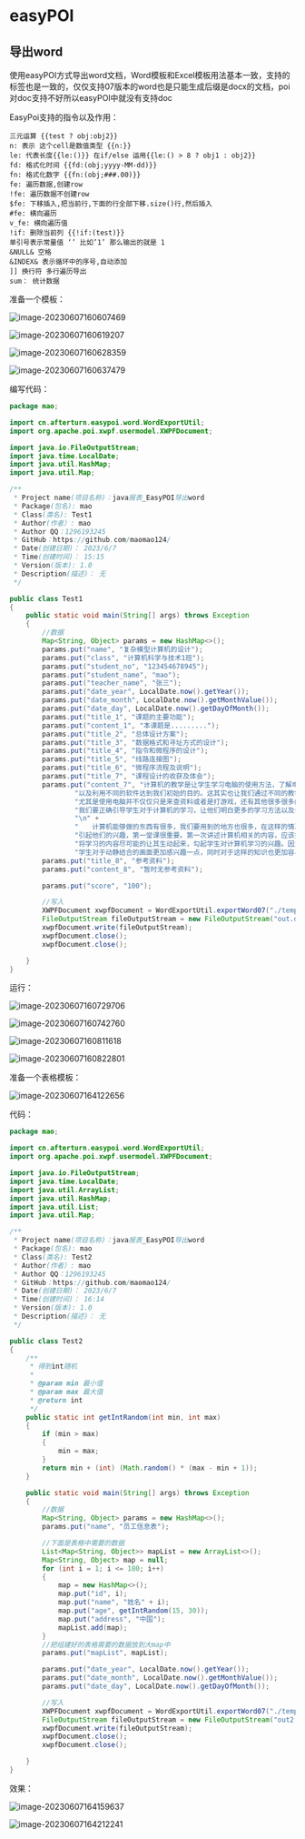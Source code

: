 

# easyPOI

## 导出word

使用easyPOI方式导出word文档，Word模板和Excel模板用法基本一致，支持的标签也是一致的，仅仅支持07版本的word也是只能生成后缀是docx的文档，poi对doc支持不好所以easyPOI中就没有支持doc



EasyPoi支持的指令以及作用：

```properties
三元运算 {{test ? obj:obj2}}
n: 表示 这个cell是数值类型 {{n:}}
le: 代表长度{{le:()}} 在if/else 运用{{le:() > 8 ? obj1 : obj2}}
fd: 格式化时间 {{fd:(obj;yyyy-MM-dd)}}
fn: 格式化数字 {{fn:(obj;###.00)}}
fe: 遍历数据,创建row
!fe: 遍历数据不创建row
$fe: 下移插入,把当前行,下面的行全部下移.size()行,然后插入
#fe: 横向遍历
v_fe: 横向遍历值
!if: 删除当前列 {{!if:(test)}}
单引号表示常量值 ‘’ 比如’1’ 那么输出的就是 1
&NULL& 空格
&INDEX& 表示循环中的序号,自动添加
]] 换行符 多行遍历导出
sum： 统计数据
```





准备一个模板：

![image-20230607160607469](img/readme/image-20230607160607469.png)





![image-20230607160619207](img/readme/image-20230607160619207.png)



![image-20230607160628359](img/readme/image-20230607160628359.png)



![image-20230607160637479](img/readme/image-20230607160637479.png)







编写代码：

```java
package mao;

import cn.afterturn.easypoi.word.WordExportUtil;
import org.apache.poi.xwpf.usermodel.XWPFDocument;

import java.io.FileOutputStream;
import java.time.LocalDate;
import java.util.HashMap;
import java.util.Map;

/**
 * Project name(项目名称)：java报表_EasyPOI导出word
 * Package(包名): mao
 * Class(类名): Test1
 * Author(作者）: mao
 * Author QQ：1296193245
 * GitHub：https://github.com/maomao124/
 * Date(创建日期)： 2023/6/7
 * Time(创建时间)： 15:15
 * Version(版本): 1.0
 * Description(描述)： 无
 */

public class Test1
{
    public static void main(String[] args) throws Exception
    {
        //数据
        Map<String, Object> params = new HashMap<>();
        params.put("name", "复杂模型计算机的设计");
        params.put("class", "计算机科学与技术1班");
        params.put("student_no", "123454678945");
        params.put("student_name", "mao");
        params.put("teacher_name", "张三");
        params.put("date_year", LocalDate.now().getYear());
        params.put("date_month", LocalDate.now().getMonthValue());
        params.put("date_day", LocalDate.now().getDayOfMonth());
        params.put("title_1", "课题的主要功能");
        params.put("content_1", "本课题是.........");
        params.put("title_2", "总体设计方案");
        params.put("title_3", "数据格式和寻址方式的设计");
        params.put("title_4", "指令和微程序的设计");
        params.put("title_5", "线路连接图");
        params.put("title_6", "微程序流程及说明");
        params.put("title_7", "课程设计的收获及体会");
        params.put("content_7", "计算机的教学是让学生学习电脑的使用方法，了解电脑对于我们学习和工作的重要性，" +
                "以及利用不同的软件达到我们初始的目的。这其实也让我们通过不同的教学方式，不同的教学思维让学生对于电脑学习的兴趣，" +
                "尤其是使用电脑并不仅仅只是来查资料或者是打游戏，还有其他很多很多的东西可以学习，" +
                "我们要正确引导学生对于计算机的学习，让他们明白更多的学习方法以及计算机知识。\n" +
                "\n" +
                "　　计算机能够做的东西有很多，我们要用到的地方也很多，在这样的情况下，给同学们上好课，" +
                "引起他们的兴趣，第一堂课很重要。第一次讲述计算机相关的内容，应该提前备好课，将文字和图片有机的结合到一起，" +
                "将学习的内容尽可能的让其生动起来，勾起学生对计算机学习的兴趣。因为书本的上面的知识到底和计算机上面的画面不一样，" +
                "学生对于动静结合的画面更加感兴趣一点，同时对于这样的知识也更加容易吸收一点，因此在之后的学习上也更加的期待。");
        params.put("title_8", "参考资料");
        params.put("content_8", "暂时无参考资料");

        params.put("score", "100");

        //写入
        XWPFDocument xwpfDocument = WordExportUtil.exportWord07("./template.docx", params);
        FileOutputStream fileOutputStream = new FileOutputStream("out.docx");
        xwpfDocument.write(fileOutputStream);
        xwpfDocument.close();
        xwpfDocument.close();

    }
}
```





运行：

![image-20230607160729706](img/readme/image-20230607160729706.png)





![image-20230607160742760](img/readme/image-20230607160742760.png)



![image-20230607160811618](img/readme/image-20230607160811618.png)





![image-20230607160822801](img/readme/image-20230607160822801.png)







准备一个表格模板：

![image-20230607164122656](img/readme/image-20230607164122656.png)







代码：

```java
package mao;

import cn.afterturn.easypoi.word.WordExportUtil;
import org.apache.poi.xwpf.usermodel.XWPFDocument;

import java.io.FileOutputStream;
import java.time.LocalDate;
import java.util.ArrayList;
import java.util.HashMap;
import java.util.List;
import java.util.Map;

/**
 * Project name(项目名称)：java报表_EasyPOI导出word
 * Package(包名): mao
 * Class(类名): Test2
 * Author(作者）: mao
 * Author QQ：1296193245
 * GitHub：https://github.com/maomao124/
 * Date(创建日期)： 2023/6/7
 * Time(创建时间)： 16:14
 * Version(版本): 1.0
 * Description(描述)： 无
 */

public class Test2
{
    /**
     * 得到int随机
     *
     * @param min 最小值
     * @param max 最大值
     * @return int
     */
    public static int getIntRandom(int min, int max)
    {
        if (min > max)
        {
            min = max;
        }
        return min + (int) (Math.random() * (max - min + 1));
    }

    public static void main(String[] args) throws Exception
    {
        //数据
        Map<String, Object> params = new HashMap<>();
        params.put("name", "员工信息表");

        //下面是表格中需要的数据
        List<Map<String, Object>> mapList = new ArrayList<>();
        Map<String, Object> map = null;
        for (int i = 1; i <= 180; i++)
        {
            map = new HashMap<>();
            map.put("id", i);
            map.put("name", "姓名" + i);
            map.put("age", getIntRandom(15, 30));
            map.put("address", "中国");
            mapList.add(map);
        }
        //把组建好的表格需要的数据放到大map中
        params.put("mapList", mapList);

        params.put("date_year", LocalDate.now().getYear());
        params.put("date_month", LocalDate.now().getMonthValue());
        params.put("date_day", LocalDate.now().getDayOfMonth());

        //写入
        XWPFDocument xwpfDocument = WordExportUtil.exportWord07("./template2.docx", params);
        FileOutputStream fileOutputStream = new FileOutputStream("out2.docx");
        xwpfDocument.write(fileOutputStream);
        xwpfDocument.close();
        xwpfDocument.close();

    }
}
```





效果：

![image-20230607164159637](img/readme/image-20230607164159637.png)





![image-20230607164212241](img/readme/image-20230607164212241.png)







